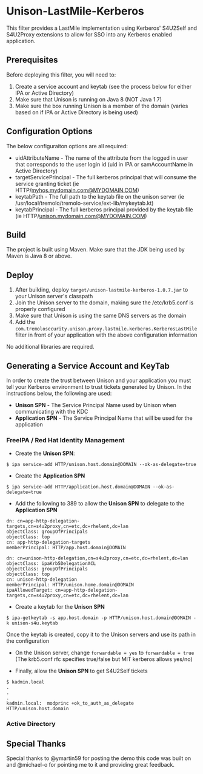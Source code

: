 # Unison-LastMile-Kerberos
This filter provides a LastMile implementation using Kerberos' S4U2Self and S4U2Proxy extensions to allow for SSO into any Kerberos enabled application.  

## Prerequisites
Before deploying this filter, you will need to:

1. Create a service account and keytab (see the process below for either IPA or Active Directory)
2. Make sure that Unison is running on Java 8 (NOT Java 1.7)
3. Make sure the box running Unison is a member of the domain (varies based on if IPA or Active Directory is being used)

## Configuration Options
The below configuraiton options are all required:

* uidAttributeName - The name of the attribute from the logged in user that corresponds to the user login id (uid in IPA or samAccountName in Active Directory)
* targetServicePrincipal - The full kerberos principal that will consume the service granting ticket (ie HTTP/myhos.mydomain.com@MYDOMAIN.COM)
* keytabPath - The full path to the keytab file on the unison server (ie /usr/local/tremolo/tremolo-service/ext-lib/mykeytab.kt)
* keytabPrincipal - The full kerberos principal provided by the keytab file (ie HTTP/unison.mydomain.com@MYDOMAIN.COM)

## Build

The project is built using Maven.  Make sure that the JDK being used by Maven is Java 8 or above.

## Deploy

1. After building, deploy `target/unison-lastmile-kerberos-1.0.7.jar` to your Unison server's classpath
2. Join the Unison server to the domain, making sure the /etc/krb5.conf is properly configured
3. Make sure that Unison is using the same DNS servers as the domain
4. Add the `com.tremolosecurity.unison.proxy.lastmile.kerberos.KerberosLastMile` filter in front of your application with the above configuration information

No additional libraries are required.

## Generating a Service Account and KeyTab

In order to create the trust between Unison and your application you must tell your Kerberos environment to trust tickets generated by Unison.  In the instructions below, the following are used:

* **Unison SPN** - The Service Principal Name used by Unison when communicating with the KDC
* **Application SPN** - The Service Principal Name that will be used for the application

### FreeIPA / Red Hat Identity Management

* Create the **Unison SPN**:
```
$ ipa service-add HTTP/unison.host.domain@DOMAIN --ok-as-delegate=true
```
* Create the **Application SPN**
```
$ ipa service-add HTTP/application.host.domain@DOMAIN --ok-as-delegate=true
```
* Add the following to 389 to allow the **Unison SPN** to delegate to the **Application SPN**
```
dn: cn=app-http-delegation-targets,cn=s4u2proxy,cn=etc,dc=rhelent,dc=lan
objectClass: groupOfPrincipals
objectClass: top
cn: app-http-delegation-targets
memberPrincipal: HTTP/app.host.domain@DOMAIN

dn: cn=unison-http-delegation,cn=s4u2proxy,cn=etc,dc=rhelent,dc=lan
objectClass: ipaKrb5DelegationACL
objectClass: groupOfPrincipals
objectClass: top
cn: unison-http-delegation
memberPrincipal: HTTP/unison.home.domain@DOMAIN
ipaAllowedTarget: cn=app-http-delegation-targets,cn=s4u2proxy,cn=etc,dc=rhelent,dc=lan
```

* Create a keytab for the **Unison SPN**
```
$ ipa-getkeytab -s app.host.domain -p HTTP/unison.host.domain@DOMAIN -k unison-s4u.keytab
``` 
Once the keytab is created, copy it to the Unison servers and use its path in the configuration
* On the Unison server, change `forwardable = yes` to `forwardable = true` (The krb5.conf rfc specifies true/false but MIT kerberos allows yes/no)

* Finally, allow the **Unison SPN** to get S4U2Self tickets
```
$ kadmin.local
.
.
.
kadmin.local:  modprinc +ok_to_auth_as_delegate HTTP/unison.host.domain
```

### Active Directory

## Special Thanks
Special thanks to @ymartin59 for posting the demo this code was built on and @michael-o for pointing me to it and providing great feedback.
